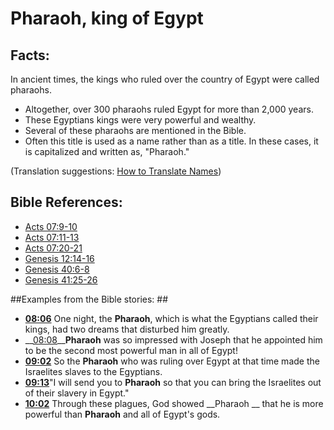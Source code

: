 # Pharaoh, king of Egypt #

## Facts: ##

In ancient times, the kings who ruled over the country of Egypt were called pharaohs.

* Altogether, over 300 pharaohs ruled Egypt for more than 2,000 years.
* These Egyptians kings were very powerful and wealthy.
* Several of these pharaohs are mentioned in the Bible.
* Often this title is used as a name rather than as a title. In these cases, it is capitalized and written as, "Pharaoh."

(Translation suggestions: [How to Translate Names](en/ta-vol1/translate/man/translate-names))



## Bible References: ##

* [Acts 07:9-10](en/tn/act/help/07/09)
* [Acts 07:11-13](en/tn/act/help/07/11)
* [Acts 07:20-21](en/tn/act/help/07/20)
* [Genesis 12:14-16](en/tn/gen/help/12/14)
* [Genesis 40:6-8](en/tn/gen/help/40/06)
* [Genesis 41:25-26](en/tn/gen/help/41/25)

##Examples from the Bible stories: ##

* __[08:06](en/tn/obs/help/08/06)__ One night, the __Pharaoh__, which is what the Egyptians called their kings, had two dreams that disturbed him greatly.
* __[08:08](en/tn/obs/help/08/08)____Pharaoh__  was so impressed with Joseph that he appointed him to be the second most powerful man in all of Egypt!
* __[09:02](en/tn/obs/help/09/02)__ So the __Pharaoh__  who was ruling over Egypt at that time made the Israelites slaves to the Egyptians.
* __[09:13](en/tn/obs/help/09/13)__"I will send you to __Pharaoh__  so that you can bring the Israelites out of their slavery in Egypt."
* __[10:02](en/tn/obs/help/10/02)__ Through these plagues, God showed __Pharaoh __  that he is more powerful than __Pharaoh__  and all of Egypt's gods.